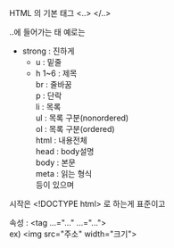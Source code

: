 HTML 의 기본 태그 <..>  </..>  
  
..에 들어가는 태 예로는  
  
+ strong : 진하게
  + u      : 밑줄
  + h 1~6  : 제목  
br     : 줄바꿈  
p      : 단락  
li     : 목록  
ul     : 목록 구분(nonordered)  
ol     : 목록 구분(ordered)  
html   : 내용전체  
head   : body설명  
body   : 본문  
meta   : 읽는 형식  
등이 있으며  
  
시작은 \<!DOCTYPE html> 로 하는게 표준이고  
  
속성 : <tag ...="..."  ...="...">  
ex) \<img src="주소" width="크기">  
